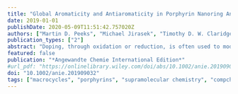 ```yaml
---
title: "Global Aromaticity and Antiaromaticity in Porphyrin Nanoring Anions"
date: 2019-01-01
publishDate: 2020-05-09T11:51:42.757020Z
authors: ["Martin D. Peeks", "Michael Jirasek", "Timothy D. W. Claridge", "Harry L. Anderson"]
publication_types: ["2"]
abstract: "Doping, through oxidation or reduction, is often used to modify the properties of π-conjugated oligomers. In most cases, the resulting charge distribution is difficult to determine. If the oligomer is cyclic and doping establishes global aromaticity or antiaromaticity, then it is certain that the charge is fully delocalized over the entire perimeter of the ring. Herein we show that reduction of a six-porphyrin nanoring using decamethylcobaltocene results in global aromaticity (in the 6− state; [90 π]) and antiaromaticity (in the 4− state; [88 π]), consistent with the Hückel rules. Aromaticity is assigned by NMR spectroscopy and density-functional theory calculations."
featured: false
publication: "*Angewandte Chemie International Edition*"
#url_pdf: "https://onlinelibrary.wiley.com/doi/abs/10.1002/anie.201909032"
doi: "10.1002/anie.201909032"
tags: ["macrocycles", "porphyrins", "supramolecular chemistry", "compchem", "aromaticity", "spectroscopy", "NMR"]
---
```


